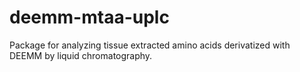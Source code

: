 # deemm-mtaa-uplc
Package for analyzing tissue extracted amino acids derivatized with DEEMM by liquid chromatography. 
